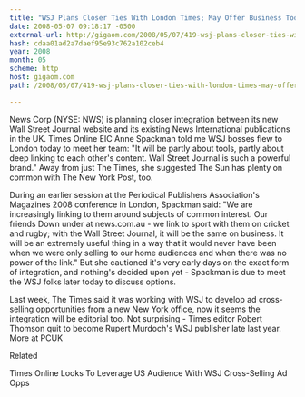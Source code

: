 ```yaml
---
title: "WSJ Plans Closer Ties With London Times; May Offer Business Tools"
date: 2008-05-07 09:18:17 -0500
external-url: http://gigaom.com/2008/05/07/419-wsj-plans-closer-ties-with-london-times-may-offer-business-tools/
hash: cdaa01ad2a7daef95e93c762a102ceb4
year: 2008
month: 05
scheme: http
host: gigaom.com
path: /2008/05/07/419-wsj-plans-closer-ties-with-london-times-may-offer-business-tools/

---
```


News Corp (NYSE: NWS) is planning closer integration between its new Wall Street Journal website and its existing News International publications in the UK. Times Online EIC Anne Spackman told me WSJ bosses flew to London today to meet her team: "It will be partly about tools, partly about deep linking to each other's content. Wall Street Journal is such a powerful brand." Away from just The Times, she suggested The Sun has plenty on common with The New York Post, too.



During an earlier session at the Periodical Publishers Association's Magazines 2008 conference in London, Spackman said: "We are increasingly linking to them around subjects of common interest. Our friends Down under at news.com.au - we link to sport with them on cricket and rugby; with the Wall Street Journal, it will be the same on business. It will be an extremely useful thing in a way that it would never have been when we were only selling to our home audiences and when there was no power of the link." But she cautioned it's very early days on the exact form of integration, and nothing's decided upon yet - Spackman is due to meet the WSJ folks later today to discuss options. 



Last week, The Times said it was working with WSJ to develop ad cross-selling opportunities from a new New York office, now it seems the integration will be editorial too. Not surprising - Times editor Robert Thomson quit to become Rupert Murdoch's WSJ publisher late last year. More at PCUK


Related


Times Online Looks To Leverage US Audience With WSJ Cross-Selling Ad Opps
